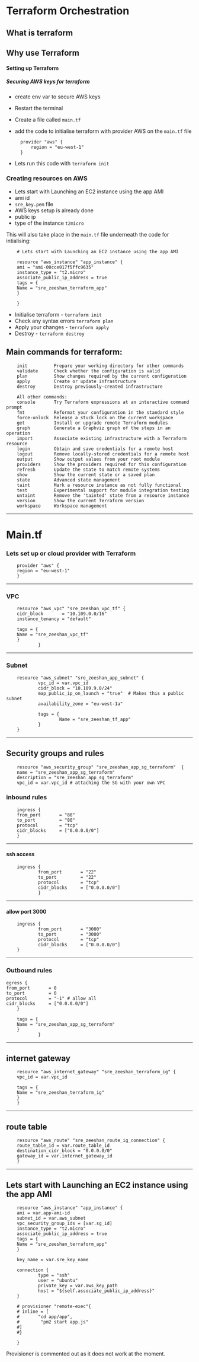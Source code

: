 # Terraform Orchestration
## What is terraform
## Why use Terraform
#### Setting up Terraform
##### Securing AWS keys for terraform

- create env var to secure AWS keys
- Restart the terminal
- Create a file called `main.tf`
- add the code to initialise terraform with provider AWS on the `main.tf` file

        provider "aws" {
            region = "eu-west-1"
        }

- Lets run this code with `terraform init`

### Creating resources on AWS
- Lets start with Launching an EC2 instance using the app AMI
- ami id
- `sre_key.pem` file
- AWS keys setup is already done
- public ip
- type of the instance `t2micro`

This will also take place in the `main.tf` file underneath the code for intialising:


        # Lets start with Launching an EC2 instance using the app AMI

        resource "aws_instance" "app_instance" {
        ami = "ami-00cce017f5ffc9635"
        instance_type = "t2.micro"
        associate_public_ip_address = true
        tags = {
        Name = "sre_zeeshan_terraform_app"
        }

        }


- Initialise terraform - `terraform init`
- Check any syntax errors `terraform plan`
- Apply your changes - `terraform apply`
- Destroy - `terraform destroy`




## Main commands for terraform:

        init          Prepare your working directory for other commands
        validate      Check whether the configuration is valid
        plan          Show changes required by the current configuration
        apply         Create or update infrastructure
        destroy       Destroy previously-created infrastructure

        All other commands:
        console       Try Terraform expressions at an interactive command prompt
        fmt           Reformat your configuration in the standard style
        force-unlock  Release a stuck lock on the current workspace
        get           Install or upgrade remote Terraform modules
        graph         Generate a Graphviz graph of the steps in an operation
        import        Associate existing infrastructure with a Terraform resource
        login         Obtain and save credentials for a remote host
        logout        Remove locally-stored credentials for a remote host
        output        Show output values from your root module
        providers     Show the providers required for this configuration
        refresh       Update the state to match remote systems
        show          Show the current state or a saved plan
        state         Advanced state management
        taint         Mark a resource instance as not fully functional
        test          Experimental support for module integration testing
        untaint       Remove the 'tainted' state from a resource instance
        version       Show the current Terraform version
        workspace     Workspace management

-------------------------------------------------------------------------------------------------------------

# Main.tf
        
### Lets set up or cloud provider with Terraform

        provider "aws" {
        region = "eu-west-1"
        }

----------------------------------------

### VPC

        resource "aws_vpc" "sre_zeeshan_vpc_tf" {
        cidr_block       = "10.109.0.0/16"
        instance_tenancy = "default"

        tags = {
        Name = "sre_zeeshan_vpc_tf"
        }
                }

--------------------------------------------------

### Subnet

        resource "aws_subnet" "sre_zeeshan_app_subnet" {
                vpc_id = var.vpc_id
                cidr_block = "10.109.9.0/24"
                map_public_ip_on_launch = "true"  # Makes this a public subnet
                availability_zone = "eu-west-1a"

                tags = {
                        Name = "sre_zeeshan_tf_app"
                }
        }

--------------------------------------------------------------------------

## Security groups and rules

        resource "aws_security_group" "sre_zeeshan_app_sg_terraform"  {
        name = "sre_zeeshan_app_sg_terraform"
        description = "sre_zeeshan_app_sg_terraform"
        vpc_id = var.vpc_id # attaching the SG with your own VPC

### inbound rules

        ingress {
        from_port       = "80"
        to_port         = "80"
        protocol        = "tcp"
        cidr_blocks     = ["0.0.0.0/0"]
        }

------------------------------------

#### ssh access

        ingress {
                from_port       = "22"
                to_port         = "22"
                protocol        = "tcp"
                cidr_blocks     = ["0.0.0.0/0"]
                }

-----------------------------------------------

#### allow port 3000

        ingress {
                from_port       = "3000"
                to_port         = "3000"
                protocol        = "tcp"
                cidr_blocks     = ["0.0.0.0/0"]
        }

--------------------------------------------------------

### Outbound rules

    egress {
    from_port       = 0
    to_port         = 0
    protocol        = "-1" # allow all
    cidr_blocks     = ["0.0.0.0/0"]
        }

        tags = {
        Name = "sre_zeeshan_app_sg_terraform"
        }
                }

------------------------------------------------------

## internet gateway

        resource "aws_internet_gateway" "sre_zeeshan_terraform_ig" {
        vpc_id = var.vpc_id

        tags = {
        Name = "sre_zeeshan_terraform_ig"
        }
        }

-------------------------------------------

##  route table

        resource "aws_route" "sre_zeeshan_route_ig_connection" {
        route_table_id = var.route_table_id
        destination_cidr_block = "0.0.0.0/0"
        gateway_id = var.internet_gateway_id
        }

-----------------------------------------------

## Lets start with Launching an EC2 instance using the app AMI

        resource "aws_instance" "app_instance" {
        ami = var.app-ami-id
        subnet_id = var.aws_subnet
        vpc_security_group_ids = [var.sg_id]
        instance_type = "t2.micro"
        associate_public_ip_address = true
        tags = {
        Name = "sre_zeeshan_terraform_app"
        }

        key_name = var.sre_key_name

        connection {
                type = "ssh"
                user = "ubuntu"
                private_key = var.aws_key_path
                host = "${self.associate_public_ip_address}"
        }

        # provisioner "remote-exec"{
        # inline = [
        #       "cd app/app",
        #        "pm2 start app.js"
        #]
        #}

        }

Provisioner is commented out as it does not work at the moment.


